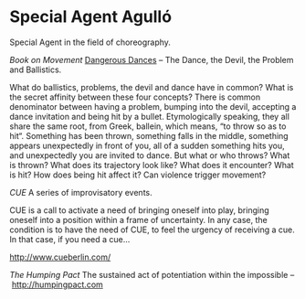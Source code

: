 Special Agent Agulló
==============

Special Agent in the field of choreography.

*Book on Movement*
[Dangerous Dances](http://cargocollective.com/diegoagullo/Dangerous-Dances) – The Dance, the Devil, the Problem and Ballistics.

What do ballistics, problems, the devil and dance have in common? What is the secret affinity between these four concepts? There is common denominator between having a problem, bumping into the devil, accepting a dance invitation and being hit by a bullet. Etymologically speaking, they all share the same root, from Greek, ballein, which means, “to throw so as to hit“. Something has been thrown, something falls in the middle, something appears unexpectedly in front of you, all of a sudden something hits you, and unexpectedly you are invited to dance. But what or who throws? What is thrown? What does its trajectory look like? What does it encounter? What is hit? How does being hit affect it? Can violence trigger movement?


*CUE*
A series of improvisatory events.

CUE is a call to activate a need of bringing oneself into play, bringing oneself into a position within a frame of uncertainty. In any case, the condition is to have the need of CUE, to feel the urgency of receiving a cue. In that case, if you need a cue…

http://www.cueberlin.com/


*The Humping Pact*
The sustained act of potentiation within the impossible – http://humpingpact.com

